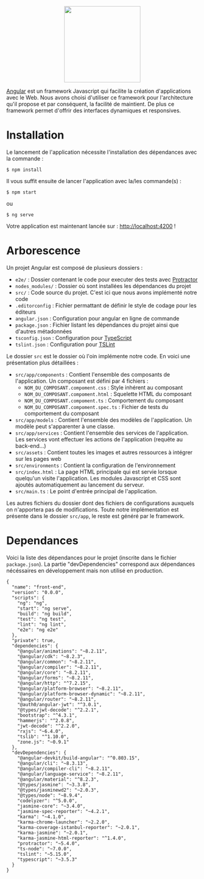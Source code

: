 <p align="center">
    <a href="https://angular.io" target="_blank">
        <img src="https://angular.io/assets/images/logos/angular/angular.svg" width="200">
    </a>
</p>

[Angular](https://angular.io) est un framework Javascript qui facilite la création d'applications avec le Web.
Nous avons choisi d'utiliser ce framework pour l'architecture qu'il propose et par conséquent, la facilité de maintient.
De plus ce framework permet d'offrir des interfaces dynamiques et responsives.

# Installation
Le lancement de l'application nécessite l'installation des dépendances avec la commande :  

    $ npm install
      
Il vous suffit ensuite de lancer l'application avec la/les commande(s) :
   
    $ npm start

ou 

    $ ng serve

Votre application est maintenant lancée sur : [http://localhost:4200](http://localhost:4200) !


# Arborescence
Un projet Angular est composé de plusieurs dossiers :
- `e2e/` : Dossier contenant le code pour executer des tests avec [Protractor](http://www.protractortest.org/)
- `nodes_modules/` : Dossier où sont installées les dépendances du projet
- `src/` : Code source du projet. C'est ici que nous avons implémenté notre code
- `.editorconfig` : Fichier permattant de définir le style de codage pour les éditeurs
- `angular.json` : Configuration pour angular en ligne de commande
- `package.json` : Fichier listant les dépendances du projet ainsi que d'autres métadonnées
- `tsconfig.json` : Configuration pour [TypeScript](https://www.typescriptlang.org/)
- `tslint.json` : Configuration pour [TSLint](https://palantir.github.io/tslint/)



Le dossier `src` est le dossier où l'oin implémente notre code. En voici une présentation plus détaillées :
- `src/app/components` : Contient l'ensemble des composants de l'application. Un composant est défini par 4 fichiers :
  * `NOM_DU_COMPOSANT.compoment.css` : Style inhérent au composant
  * `NOM_DU_COMPOSANT.compoment.html` : Squelette HTML du composant
  * `NOM_DU_COMPOSANT.compoment.ts` : Comportement du composant
  * `NOM_DU_COMPOSANT.compoment.spec.ts` : Fichier de tests du comportement du composant
- `src/app/models` : Contient l'ensemble des modèles de l'application. Un modèle peut s'apparenter à une classe.
- `src/app/services` : Contient l'ensemble des services de l'application. Les services vont effectuer les actions de l'application (requête au back-end...)
- `src/assets` : Contient toutes les images et autres ressources à intégrer sur les pages web 
- `src/environments` : Contient la configuration de l'environnement
- `src/index.html` : La page HTML principale qui est servie lorsque quelqu'un visite l'application. Les modules Javascript et CSS sont ajoutés automatiquement au lancement du serveur.
- `src/main.ts` : Le point d'entrée principal de l'application.


Les autres fichiers du dossier dont des fichiers de configurations auxquels on n'apportera pas de modifications.
Toute notre implémentation est présente dans le dossier `src/app`, le reste est généré par le framework.

# Dependances
Voici la liste des dépendances pour le projet (inscrite dans le fichier `package.json`). 
La partie "devDependencies" correspond aux dépendances nécéssaires en développement mais non utilisé en production.


```
{
  "name": "front-end",
  "version": "0.0.0",
  "scripts": {
    "ng": "ng",
    "start": "ng serve",
    "build": "ng build",
    "test": "ng test",
    "lint": "ng lint",
    "e2e": "ng e2e"
  },
  "private": true,
  "dependencies": {
    "@angular/animations": "~8.2.11",
    "@angular/cdk": "~8.2.3",
    "@angular/common": "~8.2.11",
    "@angular/compiler": "~8.2.11",
    "@angular/core": "~8.2.11",
    "@angular/forms": "~8.2.11",
    "@angular/http": "^7.2.15",
    "@angular/platform-browser": "~8.2.11",
    "@angular/platform-browser-dynamic": "~8.2.11",
    "@angular/router": "~8.2.11",
    "@auth0/angular-jwt": "^3.0.1",
    "@types/jwt-decode": "^2.2.1",
    "bootstrap": "^4.3.1",
    "hammerjs": "^2.0.8",
    "jwt-decode": "^2.2.0",
    "rxjs": "~6.4.0",
    "tslib": "^1.10.0",
    "zone.js": "~0.9.1"
  },
  "devDependencies": {
    "@angular-devkit/build-angular": "^0.803.15",
    "@angular/cli": "~8.3.13",
    "@angular/compiler-cli": "~8.2.11",
    "@angular/language-service": "~8.2.11",
    "@angular/material": "^8.2.3",
    "@types/jasmine": "~3.3.8",
    "@types/jasminewd2": "~2.0.3",
    "@types/node": "~8.9.4",
    "codelyzer": "^5.0.0",
    "jasmine-core": "~3.4.0",
    "jasmine-spec-reporter": "~4.2.1",
    "karma": "~4.1.0",
    "karma-chrome-launcher": "~2.2.0",
    "karma-coverage-istanbul-reporter": "~2.0.1",
    "karma-jasmine": "~2.0.1",
    "karma-jasmine-html-reporter": "^1.4.0",
    "protractor": "~5.4.0",
    "ts-node": "~7.0.0",
    "tslint": "~5.15.0",
    "typescript": "~3.5.3"
  }
}

```

